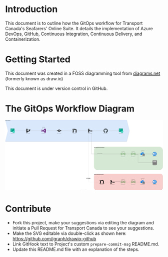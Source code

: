 # Introduction 

This document is to outline how the GitOps workflow for Transport Canada's Seafarers' Online Suite. It details the implementation of Azure DevOps, GitHub, Continuous Integration, Continuous Delivery, and Containerization.

# Getting Started

This document was created in a FOSS diagramming tool from [diagrams.net](https://app.diagrams.net/ "diagrams.net") (formerly known as draw.io)

This document is under version control in GitHub.

# The GitOps Workflow Diagram

<img src="./GitOps.svg">

# Contribute
 - Fork this project, make your suggestions via editing the diagram and initiate a Pull Request for Transport Canada to see your suggestions.
 - Make the SVG editable via double-click as shown here: https://github.com/jgraph/drawio-github
 - Link GitHook text to Project's custom `prepare-commit-msg` README.md.
 - Update this README.md file with an explanation of the steps.